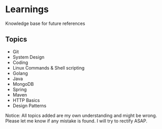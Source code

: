 # Learnings

Knowledge base for future references

## Topics

* Git
* System Design
* Coding
* Linux Commands & Shell scripting
* Golang
* Java
* MongoDB
* Spring
* Maven
* HTTP Basics
* Design Patterns

Notice: All topics added are my own understanding and might be wrong. Please let me know if any mistake is found. I will try to rectify ASAP.
